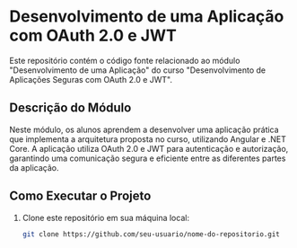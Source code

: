 # Desenvolvimento de uma Aplicação com OAuth 2.0 e JWT

Este repositório contém o código fonte relacionado ao módulo "Desenvolvimento de uma Aplicação" do curso "Desenvolvimento de Aplicações Seguras com OAuth 2.0 e JWT".

## Descrição do Módulo

Neste módulo, os alunos aprendem a desenvolver uma aplicação prática que implementa a arquitetura proposta no curso, utilizando Angular e .NET Core. A aplicação utiliza OAuth 2.0 e JWT para autenticação e autorização, garantindo uma comunicação segura e eficiente entre as diferentes partes da aplicação.

## Como Executar o Projeto

1. Clone este repositório em sua máquina local:

   ```bash
   git clone https://github.com/seu-usuario/nome-do-repositorio.git
